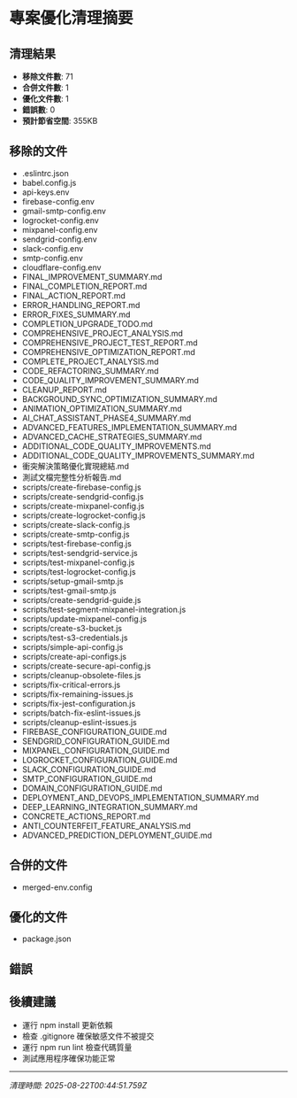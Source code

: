 # 專案優化清理摘要

## 清理結果
- **移除文件數**: 71
- **合併文件數**: 1
- **優化文件數**: 1
- **錯誤數**: 0
- **預計節省空間**: 355KB

## 移除的文件
- .eslintrc.json
- babel.config.js
- api-keys.env
- firebase-config.env
- gmail-smtp-config.env
- logrocket-config.env
- mixpanel-config.env
- sendgrid-config.env
- slack-config.env
- smtp-config.env
- cloudflare-config.env
- FINAL_IMPROVEMENT_SUMMARY.md
- FINAL_COMPLETION_REPORT.md
- FINAL_ACTION_REPORT.md
- ERROR_HANDLING_REPORT.md
- ERROR_FIXES_SUMMARY.md
- COMPLETION_UPGRADE_TODO.md
- COMPREHENSIVE_PROJECT_ANALYSIS.md
- COMPREHENSIVE_PROJECT_TEST_REPORT.md
- COMPREHENSIVE_OPTIMIZATION_REPORT.md
- COMPLETE_PROJECT_ANALYSIS.md
- CODE_REFACTORING_SUMMARY.md
- CODE_QUALITY_IMPROVEMENT_SUMMARY.md
- CLEANUP_REPORT.md
- BACKGROUND_SYNC_OPTIMIZATION_SUMMARY.md
- ANIMATION_OPTIMIZATION_SUMMARY.md
- AI_CHAT_ASSISTANT_PHASE4_SUMMARY.md
- ADVANCED_FEATURES_IMPLEMENTATION_SUMMARY.md
- ADVANCED_CACHE_STRATEGIES_SUMMARY.md
- ADDITIONAL_CODE_QUALITY_IMPROVEMENTS.md
- ADDITIONAL_CODE_QUALITY_IMPROVEMENTS_SUMMARY.md
- 衝突解決策略優化實現總結.md
- 測試文檔完整性分析報告.md
- scripts/create-firebase-config.js
- scripts/create-sendgrid-config.js
- scripts/create-mixpanel-config.js
- scripts/create-logrocket-config.js
- scripts/create-slack-config.js
- scripts/create-smtp-config.js
- scripts/test-firebase-config.js
- scripts/test-sendgrid-service.js
- scripts/test-mixpanel-config.js
- scripts/test-logrocket-config.js
- scripts/setup-gmail-smtp.js
- scripts/test-gmail-smtp.js
- scripts/create-sendgrid-guide.js
- scripts/test-segment-mixpanel-integration.js
- scripts/update-mixpanel-config.js
- scripts/create-s3-bucket.js
- scripts/test-s3-credentials.js
- scripts/simple-api-config.js
- scripts/create-api-configs.js
- scripts/create-secure-api-config.js
- scripts/cleanup-obsolete-files.js
- scripts/fix-critical-errors.js
- scripts/fix-remaining-issues.js
- scripts/fix-jest-configuration.js
- scripts/batch-fix-eslint-issues.js
- scripts/cleanup-eslint-issues.js
- FIREBASE_CONFIGURATION_GUIDE.md
- SENDGRID_CONFIGURATION_GUIDE.md
- MIXPANEL_CONFIGURATION_GUIDE.md
- LOGROCKET_CONFIGURATION_GUIDE.md
- SLACK_CONFIGURATION_GUIDE.md
- SMTP_CONFIGURATION_GUIDE.md
- DOMAIN_CONFIGURATION_GUIDE.md
- DEPLOYMENT_AND_DEVOPS_IMPLEMENTATION_SUMMARY.md
- DEEP_LEARNING_INTEGRATION_SUMMARY.md
- CONCRETE_ACTIONS_REPORT.md
- ANTI_COUNTERFEIT_FEATURE_ANALYSIS.md
- ADVANCED_PREDICTION_DEPLOYMENT_GUIDE.md

## 合併的文件
- merged-env.config

## 優化的文件
- package.json

## 錯誤


## 後續建議
- 運行 npm install 更新依賴
- 檢查 .gitignore 確保敏感文件不被提交
- 運行 npm run lint 檢查代碼質量
- 測試應用程序確保功能正常

---
*清理時間: 2025-08-22T00:44:51.759Z*
